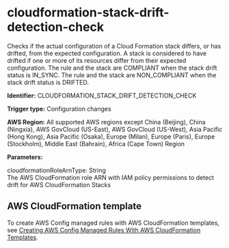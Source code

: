 # cloudformation\-stack\-drift\-detection\-check<a name="cloudformation-stack-drift-detection-check"></a>

Checks if the actual configuration of a Cloud Formation stack differs, or has drifted, from the expected configuration\. A stack is considered to have drifted if one or more of its resources differ from their expected configuration\. The rule and the stack are COMPLIANT when the stack drift status is IN\_SYNC\. The rule and the stack are NON\_COMPLIANT when the stack drift status is DRIFTED\.

**Identifier:** CLOUDFORMATION\_STACK\_DRIFT\_DETECTION\_CHECK

**Trigger type:** Configuration changes

**AWS Region:** All supported AWS regions except China \(Beijing\), China \(Ningxia\), AWS GovCloud \(US\-East\), AWS GovCloud \(US\-West\), Asia Pacific \(Hong Kong\), Asia Pacific \(Osaka\), Europe \(Milan\), Europe \(Paris\), Europe \(Stockholm\), Middle East \(Bahrain\), Africa \(Cape Town\) Region

**Parameters:**

cloudformationRoleArnType: String  
The AWS CloudFormation role ARN with IAM policy permissions to detect drift for AWS CloudFormation Stacks

## AWS CloudFormation template<a name="w29aac11c33c17b7c33c15"></a>

To create AWS Config managed rules with AWS CloudFormation templates, see [Creating AWS Config Managed Rules With AWS CloudFormation Templates](aws-config-managed-rules-cloudformation-templates.md)\.
